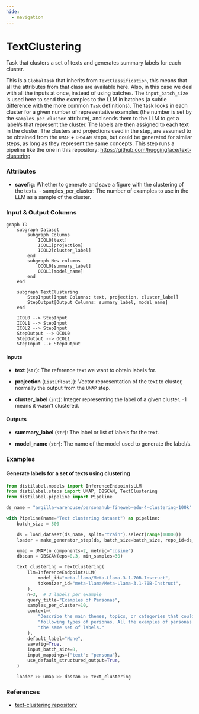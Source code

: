 ```yaml
---
hide:
  - navigation
---
```

# TextClustering

Task that clusters a set of texts and generates summary labels for each cluster.



This is a `GlobalTask` that inherits from `TextClassification`, this means that all
    the attributes from that class are available here. Also, in this case we deal
    with all the inputs at once, instead of using batches. The `input_batch_size` is
    used here to send the examples to the LLM in batches (a subtle difference with the
    more common `Task` definitions).
    The task looks in each cluster for a given number of representative examples (the number
    is set by the `samples_per_cluster` attribute), and sends them to the LLM to get a label/s
    that represent the cluster. The labels are then assigned to each text in the cluster.
    The clusters and projections used in the step, are assumed to be obtained from the `UMAP`
    + `DBSCAN` steps, but could be generated for similar steps, as long as they represent the
    same concepts.
    This step runs a pipeline like the one in this repository:
    https://github.com/huggingface/text-clustering





### Attributes

- **savefig**: Whether to generate and save a figure with the clustering of the texts.  - samples_per_cluster: The number of examples to use in the LLM as a sample of the cluster.





### Input & Output Columns

``` mermaid
graph TD
	subgraph Dataset
		subgraph Columns
			ICOL0[text]
			ICOL1[projection]
			ICOL2[cluster_label]
		end
		subgraph New columns
			OCOL0[summary_label]
			OCOL1[model_name]
		end
	end

	subgraph TextClustering
		StepInput[Input Columns: text, projection, cluster_label]
		StepOutput[Output Columns: summary_label, model_name]
	end

	ICOL0 --> StepInput
	ICOL1 --> StepInput
	ICOL2 --> StepInput
	StepOutput --> OCOL0
	StepOutput --> OCOL1
	StepInput --> StepOutput

```


#### Inputs


- **text** (`str`): The reference text we want to obtain labels for.

- **projection** (`List[float]`): Vector representation of the text to cluster,  normally the output from the `UMAP` step.

- **cluster_label** (`int`): Integer representing the label of a given cluster. -1  means it wasn't clustered.




#### Outputs


- **summary_label** (`str`): The label or list of labels for the text.

- **model_name** (`str`): The name of the model used to generate the label/s.





### Examples


#### Generate labels for a set of texts using clustering
```python
from distilabel.models import InferenceEndpointsLLM
from distilabel.steps import UMAP, DBSCAN, TextClustering
from distilabel.pipeline import Pipeline

ds_name = "argilla-warehouse/personahub-fineweb-edu-4-clustering-100k"

with Pipeline(name="Text clustering dataset") as pipeline:
    batch_size = 500

    ds = load_dataset(ds_name, split="train").select(range(10000))
    loader = make_generator_step(ds, batch_size=batch_size, repo_id=ds_name)

    umap = UMAP(n_components=2, metric="cosine")
    dbscan = DBSCAN(eps=0.3, min_samples=30)

    text_clustering = TextClustering(
        llm=InferenceEndpointsLLM(
            model_id="meta-llama/Meta-Llama-3.1-70B-Instruct",
            tokenizer_id="meta-llama/Meta-Llama-3.1-70B-Instruct",
        ),
        n=3,  # 3 labels per example
        query_title="Examples of Personas",
        samples_per_cluster=10,
        context=(
            "Describe the main themes, topics, or categories that could describe the "
            "following types of personas. All the examples of personas must share "
            "the same set of labels."
        ),
        default_label="None",
        savefig=True,
        input_batch_size=8,
        input_mappings={"text": "persona"},
        use_default_structured_output=True,
    )

    loader >> umap >> dbscan >> text_clustering
```




### References

- [text-clustering repository](https://github.com/huggingface/text-clustering)


